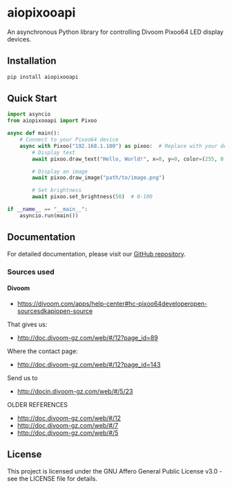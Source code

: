 # aiopixooapi
An asynchronous Python library for controlling Divoom Pixoo64 LED display devices.

## Installation

```bash
pip install aiopixooapi
```

## Quick Start

```python
import asyncio
from aiopixooapi import Pixoo

async def main():
    # Connect to your Pixoo64 device
    async with Pixoo("192.168.1.100") as pixoo:  # Replace with your device's IP address
        # Display text
        await pixoo.draw_text("Hello, World!", x=0, y=0, color=(255, 0, 0))

        # Display an image
        await pixoo.draw_image("path/to/image.png")

        # Set brightness
        await pixoo.set_brightness(50)  # 0-100

if __name__ == "__main__":
    asyncio.run(main())
```

## Documentation

For detailed documentation, please visit our [GitHub repository](https://github.com/KoenDierckx/aiopixooapi).

### Sources used

#### Divoom
* https://divoom.com/apps/help-center#hc-pixoo64developeropen-sourcesdkapiopen-source

That gives us:
* http://doc.divoom-gz.com/web/#/12?page_id=89

Where the contact page:
* http://doc.divoom-gz.com/web/#/12?page_id=143

Send us to
* http://docin.divoom-gz.com/web/#/5/23

OLDER REFERENCES
* http://doc.divoom-gz.com/web/#/12
* http://doc.divoom-gz.com/web/#/7
* http://doc.divoom-gz.com/web/#/5

## License

This project is licensed under the GNU Affero General Public License v3.0 - see the LICENSE file for details. 